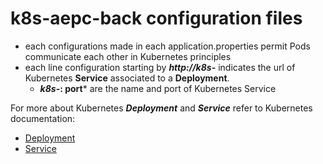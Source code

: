 # k8s-aepc-back configuration files
- each configurations made in each application.properties permit Pods communicate each other in Kubernetes principles
- each line configuration starting by ***http://k8s-*** indicates the url of Kubernetes **Service** associated to a **Deployment**.
    - ***k8s-*: port*** are the name and port of Kubernetes Service

For more about Kubernetes ***Deployment*** and ***Service*** refer to Kubernetes documentation:
- [Deployment](https://kubernetes.io/docs/concepts/workloads/controllers/deployment/)
- [Service](https://kubernetes.io/docs/concepts/services-networking/service/)
